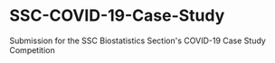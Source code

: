 # SSC-COVID-19-Case-Study
Submission for the SSC Biostatistics Section's COVID-19 Case Study Competition
